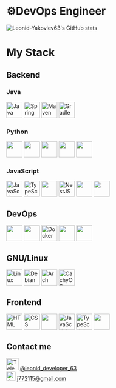 # ⚙️DevOps Engineer

![Leonid-Yakovlev63's GitHub stats](https://github-readme-stats.vercel.app/api?username=Leonid-Yakovlev63&show_icons=true&theme=radical)
# My Stack
## Backend
<div>
    <h3>Java</h3>
    <div>
        <a href="https://www.java.com" target="_blank" rel="noopener noreferrer"><img alt="Java" height="42px" src="https://cdn.jsdelivr.net/gh/devicons/devicon/icons/java/java-original.svg" /></a>
        <a href="https://spring.io/" target="_blank" rel="noopener noreferrer"><img alt="Spring" height="42px" src="https://cdn.jsdelivr.net/gh/devicons/devicon@latest/icons/spring/spring-original.svg" /></a>
        <a href="https://maven.apache.org/" target="_blank" rel="noopener noreferrer"><img alt="Maven" height="42px" src="https://cdn.jsdelivr.net/gh/devicons/devicon@latest/icons/maven/maven-original.svg" /></a>
        <a href="https://gradle.org/" target="_blank" rel="noopener noreferrer"><img alt="Gradle" height="42px" src="https://cdn.jsdelivr.net/gh/devicons/devicon@latest/icons/gradle/gradle-original.svg" /></a>
    </div>
    <h3>Python</h3>
    <div> 
        <a href="https://www.python.org/" target="_blank" rel="noopener noreferrer"><img src="https://cdn.jsdelivr.net/gh/devicons/devicon@latest/icons/python/python-original.svg" height="42px" /></a>
        <a href="https://fastapi.tiangolo.com/" target="_blank" rel="noopener noreferrer"><img src="https://cdn.jsdelivr.net/gh/devicons/devicon@latest/icons/fastapi/fastapi-original.svg" height="42px" /></a>
        <a href="https://pandas.pydata.org/" target="_blank" rel="noopener noreferrer"><img src="https://cdn.jsdelivr.net/gh/devicons/devicon@latest/icons/pandas/pandas-original.svg" height="42px" /></a>
        <a href="https://numpy.org/" target="_blank" rel="noopener noreferrer"><img src="https://cdn.jsdelivr.net/gh/devicons/devicon@latest/icons/numpy/numpy-original.svg" height="42px" /></a>
        <a href="https://docs.pytest.org/en/stable/" target="_blank" rel="noopener noreferrer"><img src="https://cdn.jsdelivr.net/gh/devicons/devicon@latest/icons/pytest/pytest-original.svg" height="42px" /></a>
    </div>
    <h3>JavaScript</h3>
    <div>
        <a href="https://developer.mozilla.org/en-US/docs/Web/JavaScript" target="_blank" rel="noopener noreferrer"> <img alt="JavaScript" height="42px" src="https://cdn.jsdelivr.net/gh/devicons/devicon/icons/javascript/javascript-original.svg" /></a>
        <a href="https://www.typescriptlang.org/" target="_blank" rel="noopener noreferrer"> <img alt="TypeScript" height="42px" src="https://cdn.jsdelivr.net/gh/devicons/devicon/icons/typescript/typescript-original.svg" /></a>
        <img src="https://cdn.jsdelivr.net/gh/devicons/devicon@latest/icons/nodejs/nodejs-original.svg" height="42px" />     
        <a href="https://nestjs.com/" target="_blank" rel="noopener noreferrer"> <img alt="NestJS" height="42px" src="https://nestjs.com/img/logo-small.svg" /></a>
        <img src="https://cdn.jsdelivr.net/gh/devicons/devicon@latest/icons/sequelize/sequelize-original.svg" height="42px" />
        <img src="https://cdn.jsdelivr.net/gh/devicons/devicon@latest/icons/jest/jest-plain.svg" height="42px" />
    </div>
</div>

## DevOps
<div>
    <a href="https://docs.ansible.com/" target="_blank" rel="noopener noreferrer"><img src="https://cdn.jsdelivr.net/gh/devicons/devicon@latest/icons/ansible/ansible-original.svg" height="42px" /></a>
    <a href="https://www.jenkins.io/" target="_blank" rel="noopener noreferrer"><img src="https://cdn.jsdelivr.net/gh/devicons/devicon@latest/icons/jenkins/jenkins-original.svg" height="42px" /></a>
    <a href="https://www.docker.com/" target="_blank" rel="noopener noreferrer"><img alt="Docker" height="42px" src="https://cdn.jsdelivr.net/gh/devicons/devicon/icons/docker/docker-original.svg" /></a>
    <a href="https://kubernetes.io/" target="_blank" rel="noopener noreferrer"><img src="https://cdn.jsdelivr.net/gh/devicons/devicon@latest/icons/kubernetes/kubernetes-original.svg" height="42px" /></a>
    <a href="https://helm.sh/" target="_blank" rel="noopener noreferrer"><img src="https://cdn.jsdelivr.net/gh/devicons/devicon@latest/icons/helm/helm-original.svg" height="42px" /></a>
</div>

## GNU/Linux
<a href="https://www.linux.org/" target="_blank" rel="noopener noreferrer"> <img alt="Linux" height="42px" src="https://cdn.jsdelivr.net/gh/devicons/devicon@latest/icons/linux/linux-original.svg" /></a>
<a href="https://www.debian.org" target="_blank" rel="noopener noreferrer"> <img alt="Debian" height="42px" src="https://cdn.jsdelivr.net/gh/devicons/devicon@latest/icons/debian/debian-original.svg" /></a>
<a href="https://archlinux.org/" target="_blank" rel="noopener noreferrer"> <img alt="Arch" height="42px" src="https://cdn.jsdelivr.net/gh/devicons/devicon@latest/icons/archlinux/archlinux-original.svg" /></a>
<a href="https://cachyos.org/" target="_blank" rel="noopener noreferrer"> <img alt="CachyOS" src="https://upload.wikimedia.org/wikipedia/commons/b/b8/CachyOS_Logo.svg" height="42px" /></a>

## Frontend
<div>
    <a href="https://developer.mozilla.org/en-US/docs/Web/HTML" target="_blank" rel="noopener noreferrer"> <img alt="HTML" height="42px" src="https://cdn.jsdelivr.net/gh/devicons/devicon/icons/html5/html5-original.svg" /></a>
    <a href="https://developer.mozilla.org/en-US/docs/Web/CSS" target="_blank" rel="noopener noreferrer"> <img alt="CSS" height="42px" src="https://cdn.jsdelivr.net/gh/devicons/devicon/icons/css3/css3-original.svg" /></a>
    <a href="https://getbootstrap.com/" target="_blank" rel="noopener noreferrer"><img src="https://cdn.jsdelivr.net/gh/devicons/devicon@latest/icons/bootstrap/bootstrap-original.svg" height="42px" /></a>
    <a href="https://developer.mozilla.org/en-US/docs/Web/JavaScript" target="_blank" rel="noopener noreferrer"> <img alt="JavaScript" height="42px" src="https://cdn.jsdelivr.net/gh/devicons/devicon/icons/javascript/javascript-original.svg" /></a>
    <a href="https://www.typescriptlang.org/" target="_blank" rel="noopener noreferrer"> <img alt="TypeScript" height="42px" src="https://cdn.jsdelivr.net/gh/devicons/devicon/icons/typescript/typescript-original.svg" /></a>
    <a href="https://vuejs.org/" target="_blank" rel="noopener noreferrer"><img src="https://cdn.jsdelivr.net/gh/devicons/devicon@latest/icons/vuejs/vuejs-original.svg" height="42px" /></a>
</div>

## Contact me
[<img alt="Telegram" height="32px" src="https://upload.wikimedia.org/wikipedia/commons/8/82/Telegram_logo.svg" />](https://t.me/leonid_developer_63) [@leonid_developer_63](https://t.me/leonid_developer_63)  
[<img alt="Gmail" height="24px" src="https://upload.wikimedia.org/wikipedia/commons/7/7e/Gmail_icon_%282020%29.svg" />](mailto:j772115@gmail.com) [j772115@gmail.com](mailto:j772115@gmail.com)
